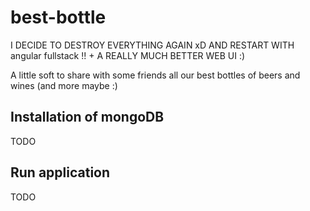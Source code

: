 best-bottle
===========

I DECIDE TO DESTROY EVERYTHING AGAIN xD AND RESTART WITH angular fullstack !! + A REALLY MUCH BETTER WEB UI :)


A little soft to share with some friends all our best bottles of beers and wines (and more maybe :)

Installation of mongoDB
-----------------------
TODO

Run application
---------------
TODO